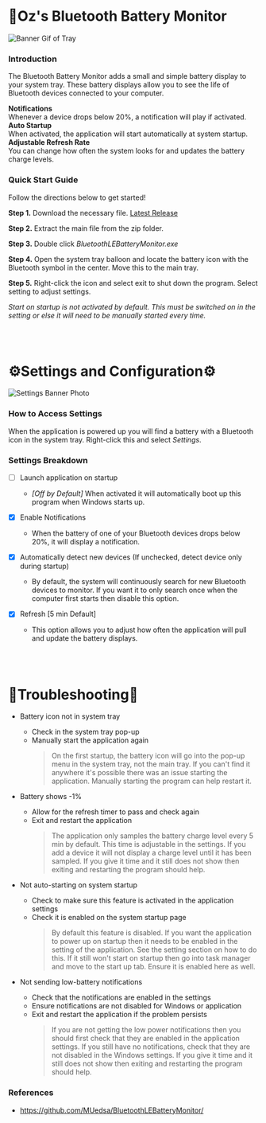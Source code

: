 # 🔋Oz's Bluetooth Battery Monitor

![Banner Gif of Tray](https://i.imgur.com/r18xM3j.png)


### Introduction
The Bluetooth Battery Monitor adds a small and simple battery display to your system tray. These battery displays allow you to see the life of Bluetooth devices connected to your computer.

 **Notifications**   
Whenever a device drops below 20%, a notification will play if activated.  
**Auto Startup**  
When activated, the application will start automatically at system startup.  
**Adjustable Refresh Rate**  
You can change how often the system looks for and updates the battery charge levels.

### Quick Start Guide
Follow the directions below to get started!

 **Step 1.** Download the necessary file. [Latest Release](https://github.com/o0Zz/ozBluetoothLEBatteryMonitor.git)

**Step 2.** Extract the main file from the zip folder.

**Step 3.** Double click *BluetoothLEBatteryMonitor.exe*

**Step 4.** Open the system tray balloon and locate the battery icon with the Bluetooth symbol in the center. Move this to the main tray.

**Step 5.** Right-click the icon and select exit to shut down the program. Select setting to adjust settings.

*Start on startup is not activated by default. This must be switched on in the setting or else it will need to be manually started every time.*

<br />
<br />

# ⚙️Settings and Configuration⚙️
![Settings Banner Photo](https://i.imgur.com/HuXtQqF.jpeg)
### How to Access Settings
When the application is powered up you will find a battery with a Bluetooth icon in the system tray. Right-click this and select *Settings*.

### Settings Breakdown 

- [ ] Launch application on startup
  - *[Off by Default]* When activated it will automatically boot up this program when Windows starts up.

- [x] Enable Notifications
  - When the battery of one of your Bluetooth devices drops below 20%, it will display a notification.

- [x] Automatically detect new devices (If unchecked, detect device only during startup)
  - By default, the system will continuously search for new Bluetooth devices to monitor. If you want it to only search once when the computer first starts then disable this option.

- [x] Refresh [5 min Default]
  - This option allows you to adjust how often the application will pull and update the battery displays.

<br />
<br />

  # 🔧Troubleshooting🔧

- Battery icon not in system tray
  - Check in the system tray pop-up 
  - Manually start the application again
    > On the first startup, the battery icon will go into the pop-up menu in the system tray, not the main tray. If you can't find it anywhere it's possible there was an issue starting the application. Manually starting the program can help restart it.

- Battery shows -1%
  - Allow for the refresh timer to pass and check again 
  - Exit and restart the application
    > The application only samples the battery charge level every 5 min by default. This time is adjustable in the settings. If you add a device it will not display a charge level until it has been sampled. If you give it time and it still does not show then exiting and restarting the program should help.

- Not auto-starting on system startup
  - Check to make sure this feature is activated in the application settings
  - Check it is enabled on the system startup page
    > By default this feature is disabled. If you want the application to power up on startup then it needs to be enabled in the setting of the application. See the setting section on how to do this. If it still won't start on startup then go into task manager and move to the start up tab. Ensure it is enabled here as well.

- Not sending low-battery notifications
  - Check that the notifications are enabled in the settings
  - Ensure notifications are not disabled for Windows or application 
  - Exit and restart the application if the problem persists
    >If you are not getting the low power notifications then you should first check that they are enabled in the application settings. If you still have no notifications, check that they are not disabled in the Windows settings. If you give it time and it still does not show then exiting and restarting the program should help.


### References
- https://github.com/MUedsa/BluetoothLEBatteryMonitor/
